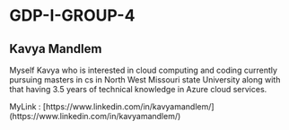# GDP-I-GROUP-4
## Kavya Mandlem 
<p> Myself Kavya who is interested in cloud computing and coding currently pursuing masters in cs in North West Missouri state University along with that 
having 3.5 years of technical knowledge in Azure cloud services.
</p>
MyLink : [https://www.linkedin.com/in/kavyamandlem/](https://www.linkedin.com/in/kavyamandlem/)
